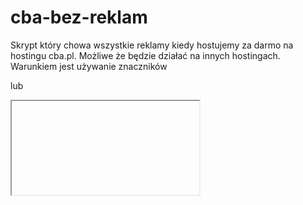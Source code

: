 # cba-bez-reklam

Skrypt który chowa wszystkie reklamy kiedy
hostujemy za darmo na hostingu cba.pl.
Możliwe że będzie działać na innych hostingach.
Warunkiem jest używanie znaczników <div> lub
<iframe> przez hosting.


Pamiętaj by skrypt umieścić na końcu strony
i aby dodać te znaczniki:  
  
<div id="stop_reklam"></div>
<kod strony>
<div id="start_reklam"></div>

Pokazują one skryptowi gdzie znajduje
się kod strony.
